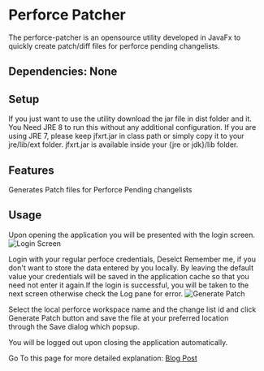 # Perforce Patcher

The perforce-patcher is an opensource utility developed in JavaFx to quickly create patch/diff files for perforce pending changelists. 
        
## Dependencies: None

## Setup
If you just want to use the utility download the jar file in dist folder and it. You Need JRE 8 to run this without any additional configuration. If you are using JRE 7, please keep jfxrt.jar in class path or simply copy it to your jre/lib/ext folder. jfxrt.jar is available inside your {jre or jdk}/lib folder.

## Features
Generates Patch files for Perforce Pending changelists

## Usage
Upon opening the application you will be presented with the login screen. 
![Login Screen](https://farm2.staticflickr.com/1626/25596793045_91c403dfd9_z.jpg) 

Login with your regular perfoce credentials, Deselct Remember me, if you don't want to store the data entered by you locally. By leaving the default value your credentials will be saved in the application cache so that you need not enter it again.If the login is successful, you will be taken to the next screen otherwise check the Log pane for error.
![Generate Patch](https://farm2.staticflickr.com/1501/25229331639_f3324f01b4_z.jpg) 

Select the local perforce workspace name and the change list id and click Generate Patch button and save the file at your preferred location through the Save dialog which popsup.

You will be logged out upon closing the application automatically.

Go To this page for more detailed explanation: [Blog Post](http://controlspace.info/2016/03/08/patch-utility-for-perforce/)
